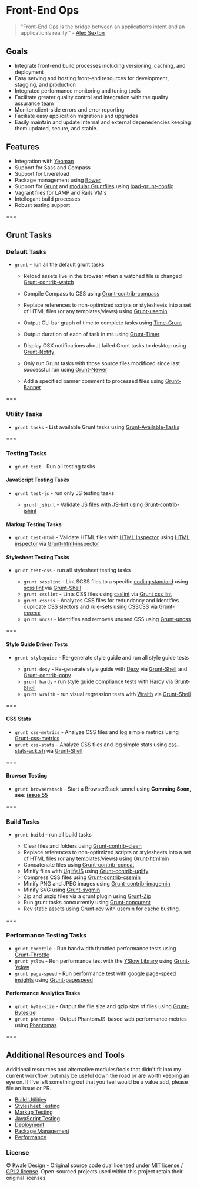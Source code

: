 Front-End Ops
=============

>"Front-End Ops is the bridge between an application’s intent and an application’s reality." - [Alex Sexton](http://www.smashingmagazine.com/2013/06/11/front-end-ops/) 

## Goals

  * Integrate front-end build processes including versioning, caching, and deployment
  * Easy serving and hosting front-end resources for development, stagging, and
    production
  * Integrated performance monitoring and tuning tools
  * Facilitate greater quality control and integration with the quality assurance team
  * Monitor client-side errors and error reporting
  * Faciliate easy application migrations and upgrades
  * Easily maintain and update internal and external depenedencies keeping them updated, secure, and stable.

## Features

  * Integration with [Yeoman](http://yeoman.io/)
  * Support for Sass and Compass
  * Support for Livereload
  * Package management using [Bower](http://bower.io)
  * Support for [Grunt](http://gruntjs.com/) and [modular Gruntfiles](http://www.thomasboyt.com/2013/09/01/maintainable-grunt.html) using [load-grunt-config](https://github.com/firstandthird/load-grunt-config)
  * Vagrant files for LAMP and Rails VM's
  * Intellegant build processes
  * Robust testing support

===

## Grunt Tasks


### Default Tasks

  * `grunt` - run all the default grunt tasks

    * Reload assets live in the browser when a watched file is changed [Grunt-contrib-watch](https://github.com/gruntjs/grunt-contrib-watch)
    * Compile Compass to CSS using [Grunt-contrib-compass](https://github.com/gruntjs/grunt-contrib-compass)
    * Replace references to non-optimized scripts or stylesheets into a set of HTML files (or any templates/views) using [Grunt-usemin](https://github.com/yeoman/grunt-usemin)

    * Output CLI bar graph of time to complete tasks using [Time-Grunt](https://github.com/sindresorhus/time-grunt)
    * Output duration of each of task in ms using [Grunt-Timer](https://npmjs.org/package/grunt-timer)
    * Display OSX notifications about failed Grunt tasks to desktop using [Grunt-Notify](https://npmjs.org/package/grunt-notify)
    * Only run Grunt tasks with those source files modificed since last successful run using [Grunt-Newer](https://github.com/tschaub/grunt-newer) 
    * Add a specified banner comment to processed files using [Grunt-Banner](https://github.com/mattstyles/grunt-banner)

===
 
### Utility Tasks
  * `grunt tasks` - List available Grunt tasks using [Grunt-Available-Tasks](https://github.com/ben-eb/grunt-available-tasks)

===
 
### Testing Tasks 
  * `grunt test` - Run all testing tasks

#### JavaScript Testing Tasks 
  * `grunt test-js` - run only JS testing tasks
   
    * `grunt jshint` - Validate JS files with [JSHint](http://www.jshint.com/) using [Grunt-contrib-jshint](https://github.com/gruntjs/grunt-contrib-jshint)

#### Markup Testing Tasks

   * `grunt test-html` - Validate HTML files with [HTML Inspector](http://philipwalton.com/articles/introducing-html-inspector/) using [HTML inspector](https://github.com/philipwalton/html-inspector) via [Grunt-html-inspector](https://github.com/gotdibbs/grunt-html-inspector)

#### Stylesheet Testing Tasks

  * `grunt test-css` - run all stylesheet testing tasks
   
    * `grunt scsslint` - Lint SCSS files to a specific [coding standard](https://github.com/kwaledesign/Coding-Standards) using [scss lint](https://github.com/kwaledesign/scss-lint) via [Grunt-Shell](https://npmjs.org/package/grunt-shell) 
    * `grunt csslint` - Lints CSS files using [csslint](https://github.com/stubbornella/csslint) via [Grunt css lint](https://github.com/gruntjs/grunt-contrib-csslint)
    * `grunt csscss` - Analyzes CSS files for redundancy and identifies duplicate CSS slectors and rule-sets using [CSSCSS](https://github.com/zmoazeni/csscs://github.com/zmoazeni/csscss) via [Grunt-csscss](https://github.com/peterkeating/grunt-csscss)
    * `grunt uncss` - Identifies and removes unused CSS using [Grunt-uncss](https://github.com/addyosmani/grunt-uncss)

===

#### Style Guide Driven Tests

  * `grunt styleguide` - Re-generate style guide and run all style guide tests

    * `grunt dexy` - Re-generate style guide with [Dexy](https://dexy.it) via [Grunt-Shell](https://npmjs.org/package/grunt-shell) and [Grunt-contrib-copy](https://github.com/gruntjs/grunt-contrib-copy)
    * `grunt hardy` - run style guide compliance tests with [Hardy](https://hardy.io) via [Grunt-Shell](https://npmjs.org/package/grunt-shell)
    * `grunt wraith` - run visual regression tests with [Wraith](https://github.com/BBC-News/wraith) via [Grunt-Shell](https://npmjs.org/package/grunt-shell)
 
===

#### CSS Stats
  * `grunt css-metrics` - Analyze CSS files and log simple metrics using [Grunt-css-metrics](https://github.com/phamann/grunt-css-metrics)
  * `grunt css-stats` - Analyze CSS files and log simple stats using [css-stats-ack.sh](https://gist.github.com/kwaledesign/3813516) via [Grunt-Shell](https://npmjs.org/package/grunt-shell)

===
 
#### Browser Testing
 * `grunt browserstack` - Start a BrowserStack tunnel using **Comming Soon, see: [issue 55](https://github.com/kwaledesign/FrontEnd-Ops/issues/55)**
 
 
===
  
### Build Tasks

  * `grunt build` - run all build tasks

    * Clear files and folders using [Grunt-contrib-clean](https://github.com/gruntjs/grunt-contrib-clean)
    * Replace references to non-optimized scripts or stylesheets into a set of HTML files (or any templates/views) using [Grunt-htmlmin](https://github.com/yeoman/grunt-usemin)
    * Concatenate files using [Grunt-contrib-concat](https://github.com/gruntjs/grunt-contrib-concat)
    * Minify files with [UglifyJS](https://github.com/mishoo/UglifyJS) using [Grunt-contrib-uglify](https://github.com/gruntjs/grunt-contrib-uglify)
    * Compress CSS files using [Grunt-contrib-cssmin](https://github.com/gruntjs/grunt-contrib-cssmin)
    * Minify PNG and JPEG images using [Grunt-contrib-imagemin](https://github.com/gruntjs/grunt-contrib-imagemin)
    * Minify SVG using [Grunt-svgmin](https://github.com/sindresorhus/grunt-svgmin)
    * Zip and unzip files via a grunt plugin using [Grunt-Zip](https://github.com/twolfson/grunt-zip)
    * Run grunt tasks concurrently using [Grunt-concurent](https://github.com/sindresorhus/grunt-concurrent)
    * Rev static assets using [Grunt-rev](https://github.com/cbas/grunt-rev) with usemin for cache busting.
    
===

### Performance Testing Tasks
  * `grunt throttle` - Run bandwidth throttled performance tests using [Grunt-Throttle](https://github.com/tjgq/grunt-throttle)
  * `grunt yslow` - Run performance test with the [YSlow Library](http://developer.yahoo.com/yslow/) using [Grunt-Yslow](https://github.com/andyshora/grunt-yslow)
  * `grunt page-speed` - Run performance test with [google page-speed insights](https://developers.google.com/speed/pagespeed/insights/) using [Grunt-pagespeed](https://npmjs.org/package/grunt-pagespeed)
  
#### Performance Analytics Tasks
  * `grunt byte-size` - Output the file size and gzip size of files using [Grunt-Bytesize](https://npmjs.org/package/grunt-bytesize)
  * `grunt phantomas` - Output PhantomJS-based web performance metrics using [Phantomas](https://github.com/macbre/phantomas)

===

## Additional Resources and Tools

Additional resources and alternative modules/tools that didn't fit into my current workflow, but may be useful down the road or are worth keeping an eye on. If I've left something out that you feel would be a value add, please file an issue or PR.

  * [Build Utilities](https://github.com/kwaledesign/FrontEnd-Ops/blob/master/resources/Build-Utilities.md) 
  * [Stylesheet Testing](https://github.com/kwaledesign/FrontEnd-Ops/blob/master/resources/Stylesheet-Testing.md)
  * [Markup Testing](https://github.com/kwaledesign/FrontEnd-Ops/blob/master/resources/HTML-Testing.md)
  * [JavaScript Testing](https://github.com/kwaledesign/FrontEnd-Ops/blob/master/resources/JavaScript-Testing.md)
  * [Deployment](https://github.com/kwaledesign/FrontEnd-Ops/blob/master/resources/Deployment.md)
  * [Package Management](https://github.com/kwaledesign/FrontEnd-Ops/blob/master/resources/Package-Management.md)
  * [Performance](https://github.com/kwaledesign/FrontEnd-Ops/blob/master/resources/Performance.md)

### License
© Kwale Design - Original source code dual licensed under [MIT license](http://www.opensource.org/licenses/mit-license.php) / [GPL2 license](http://www.gnu.org/licenses/gpl-2.0.html). Open-sourced projects used within this project retain their original licenses.

